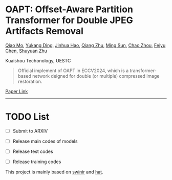 # OAPT: Offset-Aware Partition Transformer for Double JPEG Artifacts Removal 
[Qiao Mo](), [Yukang Ding](), [Jinhua Hao](), [Qiang Zhu](), [Ming Sun](), [Chao Zhou](), [Feiyu Chen](), [Shuyuan Zhu]()

Kuaishou Techonology, UESTC

>Official implement of OAPT in ECCV2024, which is a transformer-based network deigned for double (or multiple) compressed image restoration.

[Paper Link](https://arxiv.org/abs/2408.11480)

---



# TODO List
- [ ] Submit to ARXIV
- [ ] Release main codes of models
- [ ] Release test codes
- [ ] Release training codes


This project is mainly based on [swinir](https://github.com/JingyunLiang/SwinIR) and [hat](https://github.com/XPixelGroup/HAT).

